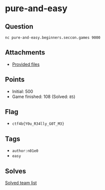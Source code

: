 # pure-and-easy
## Question
`nc pure-and-easy.beginners.seccon.games 9000`

## Attachments
- [Provided files](files/)

## Points
- Initial: 500
- Game finished: 108 (Solved: `85`)

## Flag
- `ctf4b{Y0u_R34lly_G0T_M3}`

## Tags
- `author:n01e0`
- `easy`

## Solves
[Solved team list](./solves.md)